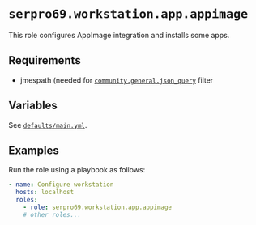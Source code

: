# `serpro69.workstation.app.appimage`

This role configures AppImage integration and installs some apps.

## Requirements

- jmespath (needed for [`community.general.json_query`](https://docs.ansible.com/ansible/latest/collections/community/general/json_query_filter.html#requirements) filter

## Variables

See [`defaults/main.yml`](defaults/main.yml).

## Examples

Run the role using a playbook as follows:

```yaml
- name: Configure workstation
  hosts: localhost
  roles:
    - role: serpro69.workstation.app.appimage
    # other roles...
```
